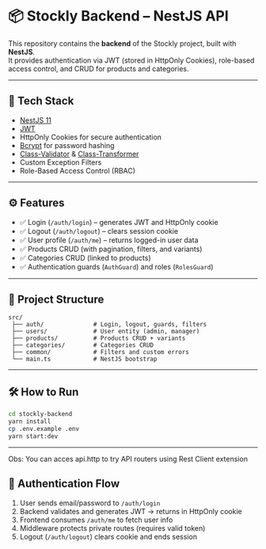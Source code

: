 # 📦 Stockly Backend – NestJS API

This repository contains the **backend** of the Stockly project, built with **NestJS**.  
It provides authentication via JWT (stored in HttpOnly Cookies), role-based access control, and CRUD for products and categories.

---

## 🚀 Tech Stack

- [NestJS 11](https://nestjs.com/)
- [JWT](https://jwt.io/)
- HttpOnly Cookies for secure authentication
- [Bcrypt](https://www.npmjs.com/package/bcrypt) for password hashing
- [Class-Validator](https://github.com/typestack/class-validator) & [Class-Transformer](https://github.com/typestack/class-transformer)
- Custom Exception Filters
- Role-Based Access Control (RBAC)

---

## ⚙️ Features

- ✅ Login (`/auth/login`) – generates JWT and HttpOnly cookie
- ✅ Logout (`/auth/logout`) – clears session cookie
- ✅ User profile (`/auth/me`) – returns logged-in user data
- ✅ Products CRUD (with pagination, filters, and variants)
- ✅ Categories CRUD (linked to products)
- ✅ Authentication guards (`AuthGuard`) and roles (`RolesGuard`)

---

## 📂 Project Structure

```
src/
 ├── auth/              # Login, logout, guards, filters
 ├── users/             # User entity (admin, manager)
 ├── products/          # Products CRUD + variants
 ├── categories/        # Categories CRUD
 ├── common/            # Filters and custom errors
 └── main.ts            # NestJS bootstrap
```

---

## 🛠️ How to Run

```bash
cd stockly-backend
yarn install
cp .env.example .env
yarn start:dev
```

---

Obs: You can acces api.http to try API routers using Rest Client extension

## 🔐 Authentication Flow

1. User sends email/password to `/auth/login`
2. Backend validates and generates JWT → returns in HttpOnly cookie
3. Frontend consumes `/auth/me` to fetch user info
4. Middleware protects private routes (requires valid token)
5. Logout (`/auth/logout`) clears cookie and ends session
